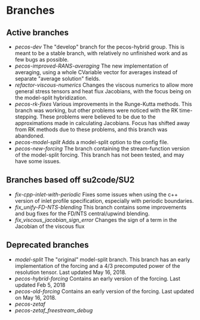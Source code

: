 Branches
=======

Active branches
---------------

+ _pecos-dev_ The "develop" branch for the pecos-hybrid group.  This is
  meant to be a stable branch, with relatively no unfinished work and as
  few bugs as possible.
+ _pecos-improved-RANS-averaging_ The new implementation of averaging, using
  a whole CVariable vector for averages instead of separate "average
  solution" fields.
+ _refactor-viscous-numerics_ Changes the viscous numerics to allow more
  general stress tensors and heat flux Jacobians, with the focus being
  on the model-split hybridization.
+ _pecos-rk-fixes_ Various improvements in the Runge-Kutta methods.
   This branch was working, but other problems were noticed with the RK
   time-stepping.  These problems were believed to be due to the
   approximations made in calculating Jacobians.  Focus has shifted away
   from RK methods due to these problems, and this branch was abandoned.
+ _pecos-model-split_ Adds a model-split option to the config file.
+ _pecos-new-forcing_ The branch containing the stream-function version
  of the model-split forcing.  This branch has not been tested, and may
  have some issues.

Branches based off su2code/SU2
------------------------------

+ _fix-cpp-inlet-with-periodic_ Fixes some issues when using the c++
  version of inlet profile specification, especially with periodic
  boundaries.
+ _fix_unify-FD-NTS-blending_ This branch contains some improvements and
  bug fixes for the FD/NTS central/upwind blending.
+ _fix_viscous_jacobian_sign_error_ Changes the sign of a term in the
  Jacobian of the viscous flux

Deprecated branches
-------------------

+ _model-split_ The "original" model-split branch.  This branch has an early
  implementation of the forcing and a 4/3 precomputed power of the resolution
  tensor. Last updated May 16, 2018.
+ _pecos-hybrid-forcing_ Contains an early version of the forcing. Last
  updated Feb 5, 2018
+ _pecos-old-forcing_ Contains an early version of the forcing. Last
  updated on May 16, 2018.
+ _pecos-zetaf_
+ _pecos-zetaf_freestream_debug_
